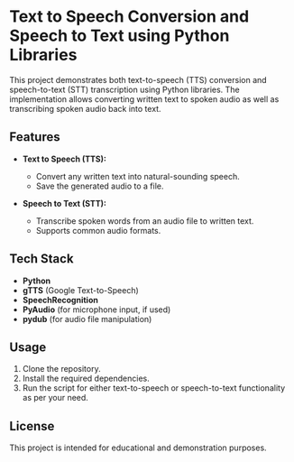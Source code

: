 # Text to Speech Conversion and Speech to Text using Python Libraries

This project demonstrates both text-to-speech (TTS) conversion and speech-to-text (STT) transcription using Python libraries. The implementation allows converting written text to spoken audio as well as transcribing spoken audio back into text.

## Features

- **Text to Speech (TTS):**
  - Convert any written text into natural-sounding speech.
  - Save the generated audio to a file.

- **Speech to Text (STT):**
  - Transcribe spoken words from an audio file to written text.
  - Supports common audio formats.

## Tech Stack

- **Python**
- **gTTS** (Google Text-to-Speech)
- **SpeechRecognition**
- **PyAudio** (for microphone input, if used)
- **pydub** (for audio file manipulation)

## Usage

1. Clone the repository.
2. Install the required dependencies.
3. Run the script for either text-to-speech or speech-to-text functionality as per your need.

## License

This project is intended for educational and demonstration purposes.

